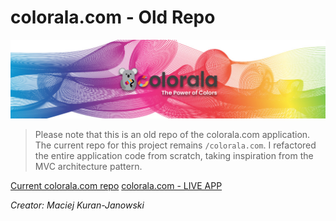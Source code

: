 # colorala.com - Old Repo

<p align="center"><img width="1000" src="/img/Colorala banner 2.jpg"></p>

> Please note that this is an old repo of the colorala.com application. The current repo for this project remains `/colorala.com`. I refactored the entire application code from scratch, taking inspiration from the MVC architecture pattern.

[Current colorala.com repo](https://github.com/maciejkuran/colorala.com)
[colorala.com - LIVE APP](https://colorala.com)

<i>Creator: Maciej Kuran-Janowski</i>
